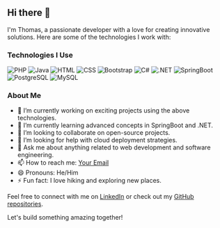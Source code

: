 ## Hi there 👋

I'm Thomas, a passionate developer with a love for creating innovative solutions. Here are some of the technologies I work with:

### Technologies I Use
![PHP](https://img.shields.io/badge/-PHP-777BB4?style=flat&logo=php&logoColor=white)
![Java](https://img.shields.io/badge/-Java-007396?style=flat&logo=java&logoColor=white)
![HTML](https://img.shields.io/badge/-HTML5-E34F26?style=flat&logo=html5&logoColor=white)
![CSS](https://img.shields.io/badge/-CSS3-1572B6?style=flat&logo=css3&logoColor=white)
![Bootstrap](https://img.shields.io/badge/-Bootstrap-563D7C?style=flat&logo=bootstrap&logoColor=white)
![C#](https://img.shields.io/badge/-C%23-239120?style=flat&logo=c-sharp&logoColor=white)
![.NET](https://img.shields.io/badge/-.NET-512BD4?style=flat&logo=dot-net&logoColor=white)
![SpringBoot](https://img.shields.io/badge/-SpringBoot-6DB33F?style=flat&logo=spring-boot&logoColor=white)
![PostgreSQL](https://img.shields.io/badge/-PostgreSQL-336791?style=flat&logo=postgresql&logoColor=white)
![MySQL](https://img.shields.io/badge/-MySQL-4479A1?style=flat&logo=mysql&logoColor=white)

### About Me
- 🔭 I’m currently working on exciting projects using the above technologies.
- 🌱 I’m currently learning advanced concepts in SpringBoot and .NET.
- 👯 I’m looking to collaborate on open-source projects.
- 🤔 I’m looking for help with cloud deployment strategies.
- 💬 Ask me about anything related to web development and software engineering.
- 📫 How to reach me: [Your Email](mailto:your.email@example.com)
- 😄 Pronouns: He/Him
- ⚡ Fun fact: I love hiking and exploring new places.

Feel free to connect with me on [LinkedIn](https://www.linkedin.com/in/yourprofile) or check out my [GitHub repositories](https://github.com/thom033).

Let's build something amazing together!